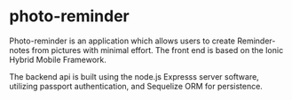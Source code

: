 # photo-reminder

Photo-reminder is an application which allows users to create Reminder-notes from pictures with minimal effort. The front end is based on the Ionic Hybrid Mobile Framework. 

The backend api is built using  the node.js Expresss server software, utilizing passport authentication, and Sequelize ORM for persistence. 


